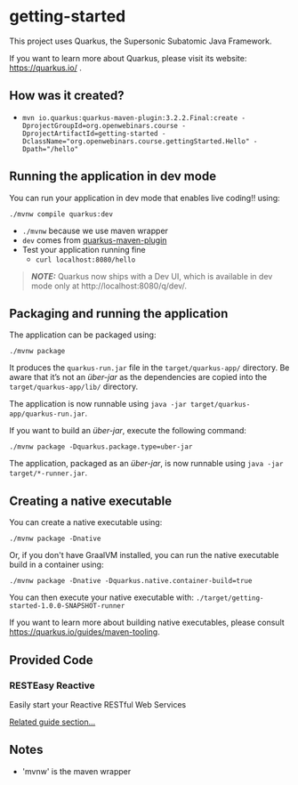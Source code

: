 # getting-started

This project uses Quarkus, the Supersonic Subatomic Java Framework.

If you want to learn more about Quarkus, please visit its website: https://quarkus.io/ .

## How was it created?
* `mvn io.quarkus:quarkus-maven-plugin:3.2.2.Final:create -DprojectGroupId=org.openwebinars.course -DprojectArtifactId=getting-started -DclassName="org.openwebinars.course.gettingStarted.Hello" -Dpath="/hello"`


## Running the application in dev mode

You can run your application in dev mode that enables live coding!! using:
```shell script
./mvnw compile quarkus:dev
```
* `./mvnw` because we use maven wrapper
* `dev` comes from [quarkus-maven-plugin](https://github.com/quarkusio/quarkus-platform/blob/main/generated-platform-project/quarkus-maven-plugin/src/main/java/io/quarkus/maven/DevMojo.java#L121)
* Test your application running fine
  * `curl localhost:8080/hello`

> **_NOTE:_**  Quarkus now ships with a Dev UI, which is available in dev mode only at http://localhost:8080/q/dev/.

## Packaging and running the application

The application can be packaged using:
```shell script
./mvnw package
```
It produces the `quarkus-run.jar` file in the `target/quarkus-app/` directory.
Be aware that it’s not an _über-jar_ as the dependencies are copied into the `target/quarkus-app/lib/` directory.

The application is now runnable using `java -jar target/quarkus-app/quarkus-run.jar`.

If you want to build an _über-jar_, execute the following command:
```shell script
./mvnw package -Dquarkus.package.type=uber-jar
```

The application, packaged as an _über-jar_, is now runnable using `java -jar target/*-runner.jar`.

## Creating a native executable

You can create a native executable using: 
```shell script
./mvnw package -Dnative
```

Or, if you don't have GraalVM installed, you can run the native executable build in a container using: 
```shell script
./mvnw package -Dnative -Dquarkus.native.container-build=true
```

You can then execute your native executable with: `./target/getting-started-1.0.0-SNAPSHOT-runner`

If you want to learn more about building native executables, please consult https://quarkus.io/guides/maven-tooling.

## Provided Code

### RESTEasy Reactive

Easily start your Reactive RESTful Web Services

[Related guide section...](https://quarkus.io/guides/getting-started-reactive#reactive-jax-rs-resources)

## Notes
* 'mvnw' is the maven wrapper
